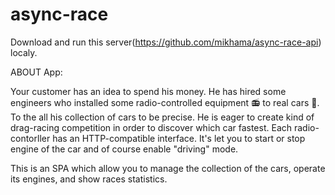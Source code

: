 # async-race

Download and run this server(https://github.com/mikhama/async-race-api) localy.

ABOUT App:

Your customer has an idea to spend his money. He has hired some engineers who installed some radio-controlled equipment 📻 to real cars 🚗. 
To the all his collection of cars to be precise. He is eager to create kind of drag-racing competition in order to discover which car fastest.
Each radio-contorller has an HTTP-compatible interface. It's let you to start or stop engine of the car and of course enable "driving" mode.

This is an SPA which allow you to manage the collection of the cars, operate its engines, and show races statistics.
